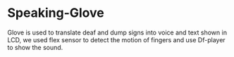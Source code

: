 # Speaking-Glove
Glove is used to translate deaf and dump signs into voice and text shown in LCD, we used flex sensor to detect the motion of fingers and use Df-player to show the sound.

